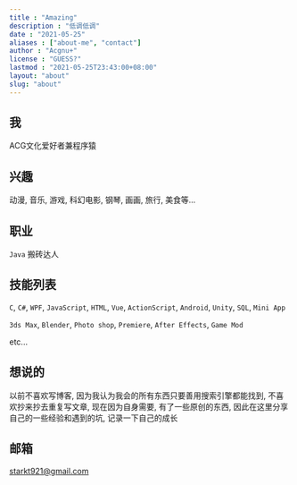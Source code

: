 ```yaml
---
title : "Amazing"
description : "低调低调"
date : "2021-05-25"
aliases : ["about-me", "contact"]
author : "Acgnu+"
license : "GUESS?"
lastmod : "2021-05-25T23:43:00+08:00"
layout: "about"
slug: "about"
---
```


## 我

ACG文化爱好者兼程序猿

## 兴趣

动漫, 音乐, 游戏, 科幻电影, 钢琴, 画画, 旅行, 美食等...

## 职业

`Java` 搬砖达人

## 技能列表

`C`, `C#`, `WPF`, `JavaScript`, `HTML`, `Vue`, `ActionScript`, `Android`, `Unity`, `SQL`, `Mini App`

`3ds Max`, `Blender`, `Photo shop`, `Premiere`, `After Effects`, `Game Mod`

etc...

## 想说的

以前不喜欢写博客, 因为我认为我会的所有东西只要善用搜索引擎都能找到, 不喜欢抄来抄去重复写文章, 现在因为自身需要, 有了一些原创的东西, 因此在这里分享自己的一些经验和遇到的坑, 记录一下自己的成长

##  邮箱

starkt921@gmail.com
